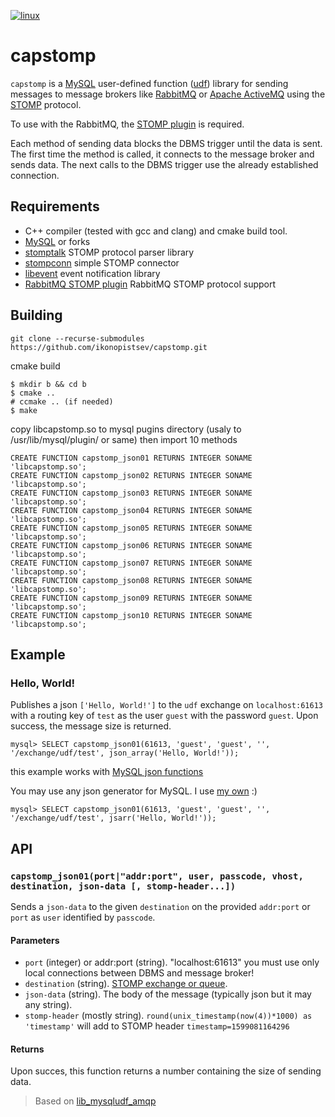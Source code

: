 [![linux](https://github.com/ikonopistsev/capstomp/workflows/linux/badge.svg)](https://github.com/ikonopistsev/capstomp/actions?query=workflow%3Alinux)

# capstomp

`capstomp` is a [MySQL](https://en.wikipedia.org/wiki/MySQL) user-defined function ([udf](https://dev.mysql.com/doc/extending-mysql/8.0/en/adding-functions.html)) library for sending messages to message brokers like [RabbitMQ](https://en.wikipedia.org/wiki/RabbitMQ) or [Apache ActiveMQ](https://en.wikipedia.org/wiki/Apache_ActiveMQ) using the [STOMP](https://en.wikipedia.org/wiki/Streaming_Text_Oriented_Messaging_Protocol) protocol.

To use with the RabbitMQ, the [STOMP plugin](https://www.rabbitmq.com/stomp.html) is required.

Each method of sending data blocks the DBMS trigger until the data is sent. The first time the method is called, it connects to the message broker and sends data. The next calls to the DBMS trigger use the already established connection.

## Requirements

* C++ compiler (tested with gcc and clang) and cmake build tool.
* [MySQL](http://www.mysql.com/) or forks
* [stomptalk](https://github.com/ikonopistsev/stomptalk) STOMP protocol parser library
* [stompconn](https://github.com/ikonopistsev/stompconn) simple STOMP connector
* [libevent](https://github.com/libevent/libevent) event notification library
* [RabbitMQ STOMP plugin](https://www.rabbitmq.com/stomp.html) RabbitMQ STOMP protocol support

## Building

```
git clone --recurse-submodules https://github.com/ikonopistsev/capstomp.git
```

cmake build
```
$ mkdir b && cd b
$ cmake ..
# ccmake .. (if needed)
$ make
```

copy libcapstomp.so to mysql pugins directory (usaly to /usr/lib/mysql/plugin/ or same) then import 10 methods
```
CREATE FUNCTION capstomp_json01 RETURNS INTEGER SONAME 'libcapstomp.so';
CREATE FUNCTION capstomp_json02 RETURNS INTEGER SONAME 'libcapstomp.so';
CREATE FUNCTION capstomp_json03 RETURNS INTEGER SONAME 'libcapstomp.so';
CREATE FUNCTION capstomp_json04 RETURNS INTEGER SONAME 'libcapstomp.so';
CREATE FUNCTION capstomp_json05 RETURNS INTEGER SONAME 'libcapstomp.so';
CREATE FUNCTION capstomp_json06 RETURNS INTEGER SONAME 'libcapstomp.so';
CREATE FUNCTION capstomp_json07 RETURNS INTEGER SONAME 'libcapstomp.so';
CREATE FUNCTION capstomp_json08 RETURNS INTEGER SONAME 'libcapstomp.so';
CREATE FUNCTION capstomp_json09 RETURNS INTEGER SONAME 'libcapstomp.so';
CREATE FUNCTION capstomp_json10 RETURNS INTEGER SONAME 'libcapstomp.so';
```

## Example

### Hello, World!

Publishes a json `['Hello, World!']` to the `udf` exchange on `localhost:61613` with a routing key of `test` as the user `guest` with the password `guest`. Upon success, the message size is returned.
```
mysql> SELECT capstomp_json01(61613, 'guest', 'guest', '', '/exchange/udf/test', json_array('Hello, World!'));
```
this example works with [MySQL json functions](https://dev.mysql.com/doc/refman/8.0/en/json-functions.html)

You may use any json generator for MySQL. I use [my own](https://github.com/ikonopistsev/capjs) :)
```
mysql> SELECT capstomp_json01(61613, 'guest', 'guest', '', '/exchange/udf/test', jsarr('Hello, World!'));
```

## API

### `capstomp_json01(port|"addr:port", user, passcode, vhost, destination, json-data [, stomp-header...])`

Sends a `json-data` to the given `destination` on the provided `addr:port` or `port` as `user` identified by `passcode`.

#### Parameters

* `port` (integer) or addr:port (string). "localhost:61613" you must use only local connections between DBMS and message broker!
* `destination` (string). [STOMP exchange or queue](https://www.rabbitmq.com/stomp.html#d).
* `json-data` (string). The body of the message (typically json but it may any string).
* `stomp-header` (mostly string). `round(unix_timestamp(now(4))*1000) as 'timestamp'` will add to STOMP header `timestamp=1599081164296`

#### Returns

Upon succes, this function returns a number containing the size of sending data.

> Based on [lib_mysqludf_amqp](https://github.com/ssimicro/lib_mysqludf_amqp)